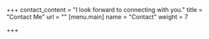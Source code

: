+++
contact_content = "I look forward to connecting with you."
title = "Contact Me"
url = ""
[menu.main]
name = "Contact"
weight = 7

+++
